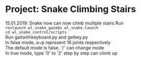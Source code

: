# Project: Snake Climbing Stairs
15.01.2019: Snake now can now climb mulitple stairs
Run  
 `roslaunch wl_snake_gazebo wl_snake.launch`  
 `cd wl_snake_control/scripts`  
Run gaitwithkeyboard.py and getkey.py  
In false mode, a~p represent 16 joints respectively  
The default mode is false. '/' can change mode  
In true mode, type '0' to '2' step by step can climb up
 